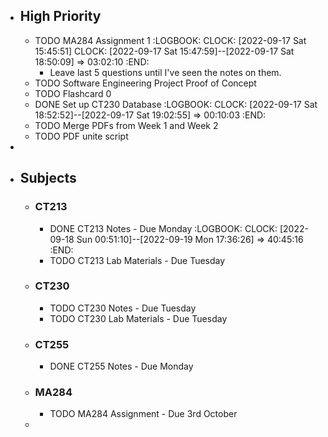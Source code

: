 - ## High Priority
	- TODO MA284 Assignment 1
	  :LOGBOOK:
	  CLOCK: [2022-09-17 Sat 15:45:51]
	  CLOCK: [2022-09-17 Sat 15:47:59]--[2022-09-17 Sat 18:50:09] =>  03:02:10
	  :END:
		- Leave last 5 questions until I've seen the notes on them.
	- TODO Software Engineering Project Proof of Concept
	- TODO Flashcard 0
	- DONE Set up CT230 Database
	  :LOGBOOK:
	  CLOCK: [2022-09-17 Sat 18:52:52]--[2022-09-17 Sat 19:02:55] =>  00:10:03
	  :END:
	- TODO Merge PDFs from Week 1 and Week 2
	- TODO PDF unite script
-
- ## Subjects
	- ### CT213
		- DONE CT213 Notes - Due Monday
		  :LOGBOOK:
		  CLOCK: [2022-09-18 Sun 00:51:10]--[2022-09-19 Mon 17:36:26] =>  40:45:16
		  :END:
		- TODO CT213 Lab Materials - Due Tuesday
	- ### CT230
		- TODO CT230 Notes - Due Tuesday
		- TODO CT230 Lab Materials - Due Tuesday
	- ### CT255
		- DONE CT255 Notes - Due Monday
	- ### MA284
		- TODO MA284 Assignment - Due 3rd October
	-